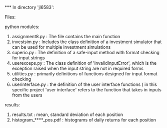 ************************<README>***************************
In directory 'jl6583':

Files:

  python modules:
  1) assignment8.py : The file contains the main function
  2) investsim.py : Includes the class definition of a investment simulator that can be used for multiple investment simulations
  3) superio.py : The definition of a safe-input method with format checking for input strings
  4) userexceps.py : The class definition of 'InvalidInputError', which is the exception raised when the input string are not in
                    required forms
  5) utilities.py : primarily definitions of functions designed for input format checking
  6) userinterface.py : the definition of the user interface functions ( in this specific project 'user interface' refers to the 
                        function that takes in inputs from the users
                        
  results:
  1) results.txt : mean, standard deviation of each position
  2) histogram_****_pos.pdf : histograms of daily returns for each position
  
